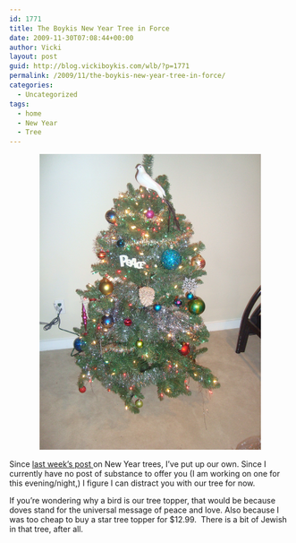 ```yaml
---
id: 1771
title: The Boykis New Year Tree in Force
date: 2009-11-30T07:08:44+00:00
author: Vicki
layout: post
guid: http://blog.vickiboykis.com/wlb/?p=1771
permalink: /2009/11/the-boykis-new-year-tree-in-force/
categories:
  - Uncategorized
tags:
  - home
  - New Year
  - Tree
---
```

<p style="text-align: center;">
  <a href="https://raw.githubusercontent.com/veekaybee/wlb/gh-pages/assets/images/2009/11/DSC02812.JPG"><img class="aligncenter size-full wp-image-1770" title="DSC02812" src="https://raw.githubusercontent.com/veekaybee/wlb/gh-pages/assets/images/2009/11/DSC02812.JPG" alt="DSC02812" width="396" height="528" /></a>
</p>

<p style="text-align: left;">
  Since <a href="http://blog.vickiboykis.com/wlb/2009/11/23/whats-the-deal-with-the-russian-new-year-tree/">last week&#8217;s post </a>on New Year trees, I&#8217;ve put up our own. Since I currently have no post of substance to offer you (I am working on one for this evening/night,) I figure I can distract you with our tree for now.
</p>

<p style="text-align: left;">
  If you&#8217;re wondering why a bird is our tree topper, that would be because doves stand for the universal message of peace and love. Also because I was too cheap to buy a star tree topper for $12.99.  There is a bit of Jewish in that tree, after all.
</p>

<p style="text-align: left;">